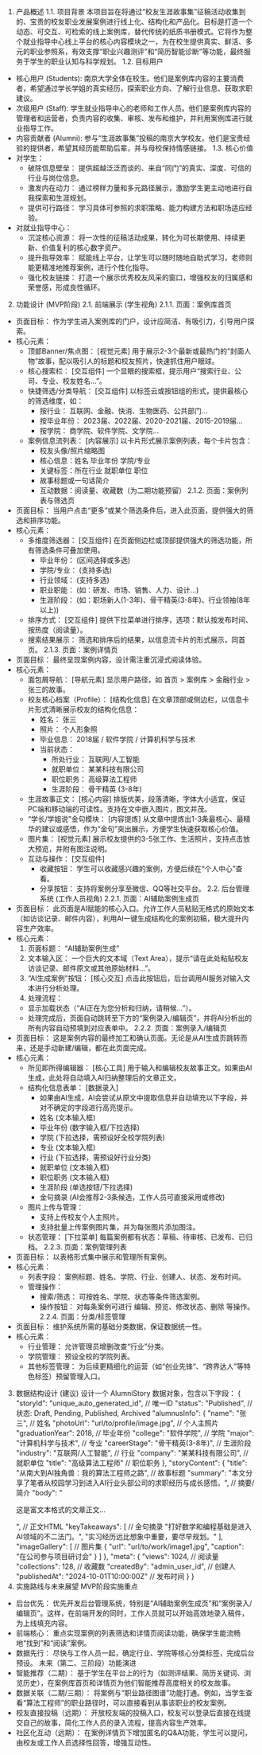 1. 产品概述
1.1. 项目背景
本项目旨在将通过“校友生涯故事集”征稿活动收集到的、宝贵的校友职业发展案例进行线上化、结构化和产品化。目标是打造一个动态、可交互、可检索的线上案例库，替代传统的纸质书册模式。它将作为整个就业指导中心线上平台的核心内容模块之一，为在校生提供真实、鲜活、多元的职业参照系，有效支撑“职业兴趣测评”和“简历智能诊断”等功能，最终服务于学生的职业认知与科学规划。
1.2. 目标用户
- 核心用户 (Students): 南京大学全体在校生。他们是案例库内容的主要消费者，希望通过学长学姐的真实经历，探索职业方向、了解行业信息、获取求职建议。
- 次级用户 (Staff): 学生就业指导中心的老师和工作人员。他们是案例库内容的管理者和运营者，负责内容的收集、审核、发布和维护，并利用案例库进行就业指导工作。
- 内容贡献者 (Alumni): 参与“生涯故事集”投稿的南京大学校友。他们是宝贵经验的提供者，希望其经历能帮助后辈，并与母校保持情感链接。
1.3. 核心价值
- 对学生：
  - 破除信息壁垒： 提供超越泛泛而谈的、来自“同门”的真实、深度、可信的行业与岗位信息。
  - 激发内在动力： 通过榜样力量和多元路径展示，激励学生更主动地进行自我探索和生涯规划。
  - 提供可行路径： 学习具体可参照的求职策略、能力构建方法和职场适应经验。
- 对就业指导中心：
  - 沉淀核心资源： 将一次性的征稿活动成果，转化为可长期使用、持续更新、价值复利的核心数字资产。
  - 提升指导效率： 赋能线上平台，让学生可以随时随地自助式学习，老师则能更精准地推荐案例，进行个性化指导。
  - 强化校友链接： 打造一个展示优秀校友风采的窗口，增强校友的归属感和荣誉感，形成良性循环。
2. 功能设计 (MVP阶段)
2.1. 前端展示 (学生视角)
2.1.1. 页面：案例库首页
- 页面目标： 作为学生进入案例库的门户，设计应简洁、有吸引力，引导用户探索。
- 核心元素：
  - 顶部Banner/焦点图： [视觉元素] 用于展示2-3个最新或最热门的“封面人物”故事，配以吸引人的标题和校友照片，快速抓住用户眼球。
  - 核心搜索栏： [交互组件] 一个显眼的搜索框，提示用户“搜索行业、公司、专业、校友姓名...”。
  - 快捷筛选/分类导航： [交互组件] 以标签云或按钮组的形式，提供最核心的筛选维度，如：
    - 按行业： 互联网、金融、快消、生物医药、公共部门...
    - 按毕业年份： 2023届、2022届、2020-2021届、2015-2019届...
    - 按学院： 商学院、软件学院、文学院...
  - 案例信息流列表： [内容展示] 以卡片形式展示案例列表，每个卡片包含：
    - 校友头像/照片缩略图
    - 核心信息：姓名 毕业年份 学院/专业
    - 关键标签：所在行业 就职单位 职位
    - 故事标题或一句话简介
    - 互动数据：阅读量、收藏数（为二期功能预留）
2.1.2. 页面：案例列表与筛选页
- 页面目标： 当用户点击“更多”或某个筛选条件后，进入此页面，提供强大的筛选和排序功能。
- 核心元素：
  - 多维度筛选器： [交互组件] 在页面侧边栏或顶部提供强大的筛选功能，所有筛选条件可叠加使用。
    - 毕业年份： (区间选择或多选)
    - 学院/专业： (支持多选)
    - 行业领域： (支持多选)
    - 职业职能： (如：研发、市场、销售、人力、设计...)
    - 生涯阶段： (如：职场新人(1-3年)、骨干精英(3-8年)、行业领袖(8年以上))
  - 排序方式： [交互组件] 提供下拉菜单进行排序，选项：默认按发布时间、按热度（阅读量）。
  - 搜索结果展示： 筛选和排序后的结果，以信息流卡片的形式展示，同首页。
2.1.3. 页面：案例详情页
- 页面目标： 最终呈现案例内容，设计需注重沉浸式阅读体验。
- 核心元素：
  - 面包屑导航： [导航元素] 显示用户路径，如 首页 > 案例库 > 金融行业 > 张三的故事。
  - 校友核心档案（Profile）： [结构化信息] 在文章顶部或侧边栏，以信息卡片形式清晰展示校友的结构化信息：
    - 姓名： 张三
    - 照片： 个人形象照
    - 毕业信息： 2018届 / 软件学院 / 计算机科学与技术
    - 当前状态：
      - 所处行业： 互联网/人工智能
      - 就职单位： 某某科技有限公司
      - 职位职务： 高级算法工程师
      - 生涯阶段： 骨干精英 (3-8年)
  - 生涯故事正文： [核心内容] 排版优美，段落清晰，字体大小适宜，保证PC端和移动端的可读性。支持在文中嵌入图片，图文并茂。
  - “学长/学姐说”金句模块： [内容提炼] 从文章中提炼出1-3条最核心、最精华的建议或感悟，作为“金句”突出展示，方便学生快速获取核心价值。
  - 图片集： [视觉元素] 展示校友提供的3-5张工作、生活照片，支持点击放大预览，并附有图注说明。
  - 互动与操作： [交互组件]
    - 收藏按钮： 学生可以收藏感兴趣的案例，方便后续在“个人中心”查看。
    - 分享按钮： 支持将案例分享至微信、QQ等社交平台。
2.2. 后台管理系统 (工作人员视角)
2.2.1. 页面：AI辅助案例生成页
- 页面目标： 此页面是AI赋能的核心入口。允许工作人员粘贴无格式的原始文本（如访谈记录、邮件内容），利用AI一键生成结构化的案例初稿，极大提升内容生产效率。
- 核心元素：
  1. 页面标题： “AI辅助案例生成”
  2. 文本输入区： 一个巨大的文本域（Text Area），提示“请在此处粘贴校友访谈记录、邮件原文或其他原始材料...”。
  3. “AI生成案例”按钮： [核心交互] 点击此按钮后，后台调用AI服务对输入文本进行分析处理。
  4. 处理流程：
    - 显示加载状态（“AI正在为您分析和归纳，请稍候...”）。
    - 处理完成后，页面自动跳转至下方的“案例录入/编辑页”，并将AI分析出的所有内容自动预填到对应表单中。
2.2.2. 页面：案例录入/编辑页
- 页面目标： 这是案例内容的最终加工和确认页面。无论是从AI生成页跳转而来，还是手动新建/编辑，都在此页面完成。
- 核心元素：
  - 所见即所得编辑器： [核心工具] 用于输入和编辑校友故事正文。如果由AI生成，此处将自动填入AI归纳整理后的文章正文。
  - 结构化信息表单： [数据录入]
    - 如果由AI生成，AI会尝试从原文中提取信息并自动填充以下字段，并对不确定的字段进行高亮提示。
    - 姓名 (文本输入框)
    - 毕业年份 (数字输入框/下拉选择)
    - 学院 (下拉选择，需预设好全校学院列表)
    - 专业 (文本输入框)
    - 行业 (下拉选择，需预设好行业分类)
    - 就职单位 (文本输入框)
    - 职位职务 (文本输入框)
    - 生涯阶段 (单选按钮/下拉选择)
    - 金句摘录 (AI会推荐2-3条候选，工作人员可直接采用或修改)
  - 图片上传与管理：
    - 支持上传校友个人主照片。
    - 支持批量上传案例图片集，并为每张图片添加图注。
  - 状态管理： [下拉菜单] 每篇案例都有状态：草稿、待审核、已发布、已归档。
2.2.3. 页面：案例管理列表
- 页面目标： 以表格形式集中展示和管理所有案例。
- 核心元素：
  - 列表字段： 案例标题、姓名、学院、行业、创建人、状态、发布时间。
  - 管理操作：
    - 搜索/筛选： 可按姓名、学院、状态等条件筛选案例。
    - 操作按钮： 对每条案例可进行 编辑、预览、修改状态、删除 等操作。
2.2.4. 页面：分类/标签管理
- 页面目标： 维护系统所需的基础分类数据，保证数据统一性。
- 核心元素：
  - 行业管理： 允许管理员增删改查“行业”分类。
  - 学院管理： 预设全校的学院列表。
  - 其他标签管理： 为后续更精细化的运营（如“创业先锋”、“跨界达人”等特色标签）预留管理入口。
3. 数据结构设计 (建议)
设计一个 AlumniStory 数据对象，包含以下字段：
{
  "storyId": "unique_auto_generated_id", // 唯一ID
  "status": "Published", // 状态: Draft, Pending, Published, Archived
  "alumnusInfo": {
    "name": "张三", // 姓名
    "photoUrl": "url/to/profile/image.jpg", // 个人主照片
    "graduationYear": 2018, // 毕业年份
    "college": "软件学院", // 学院
    "major": "计算机科学与技术", // 专业
    "careerStage": "骨干精英(3-8年)", // 生涯阶段
    "industry": "互联网/人工智能", // 行业
    "company": "某某科技有限公司", // 就职单位
    "title": "高级算法工程师" // 职位职务
  },
  "storyContent": {
    "title": "从南大到AI独角兽：我的算法工程师之路", // 故事标题
    "summary": "本文分享了笔者从校园学习到进入AI行业头部公司的求职经历与成长感悟。", // 摘要/简介
    "body": "<p>这是富文本格式的文章正文...</p>", // 正文HTML
    "keyTakeaways": [ // 金句摘录
      "打好数学和编程基础是进入AI领域的不二法门。",
      "实习经历远比想象中重要，要尽早规划。"
    ],
    "imageGallery": [ // 图片集
      {
        "url": "url/to/work/image1.jpg",
        "caption": "在公司参与项目研讨会"
      }
    ]
  },
  "meta": {
    "views": 1024, // 阅读量
    "collections": 128, // 收藏数
    "createdBy": "admin_user_id", // 创建人
    "publishedAt": "2024-10-01T10:00:00Z" // 发布时间
  }
}
4. 实施路线与未来展望
MVP阶段实施重点
- 后台优先： 优先开发后台管理系统，特别是“AI辅助案例生成页”和“案例录入/编辑页”。这样，在前端开发的同时，工作人员就可以开始高效地录入稿件，为上线填充内容。
- 前端核心： 重点实现案例的列表筛选和详情页阅读功能，确保学生能流畅地“找到”和“阅读”案例。
- 数据先行： 尽快与工作人员一起，确定行业、学院等核心分类标签，完成后台预设。
未来（第二、三阶段）功能演进
- 智能推荐（二期）： 基于学生在平台上的行为（如测评结果、简历关键词、浏览历史），在案例库首页和详情页为他们智能推荐高度相关的校友故事。
- 数据关联（二期/三期）： 将案例与“职业路径图谱”功能打通。例如，当学生查看“算法工程师”的职业路径时，可以直接看到从事该职业的校友案例。
- 校友直接投稿（远期）： 开放校友端的投稿入口，校友可以登录后直接在线提交自己的故事，简化工作人员的录入流程，提高内容生产效率。
- 社区化互动（远期）： 在案例详情页下增加匿名的Q&A功能，学生可以提问，由校友或工作人员选择性回答，增强互动性。